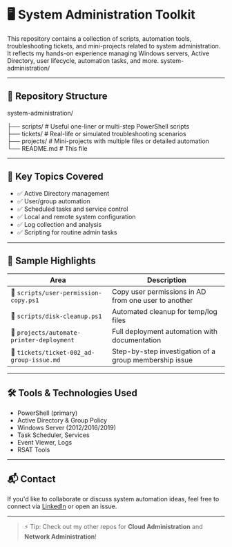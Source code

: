 # 🖥️ System Administration Toolkit

This repository contains a collection of scripts, automation tools, troubleshooting tickets, and mini-projects related to system administration.  
It reflects my hands-on experience managing Windows servers, Active Directory, user lifecycle, automation tasks, and more.
system-administration/

---

## 📁 Repository Structure

system-administration/
  
 ├── scripts/ # Useful one-liner or multi-step PowerShell scripts  
 ├── tickets/ # Real-life or simulated troubleshooting scenarios  
 ├── projects/ # Mini-projects with multiple files or detailed automation  
 └── README.md # This file  

---

## 🔧 Key Topics Covered

- ✅ Active Directory management  
- ✅ User/group automation  
- ✅ Scheduled tasks and service control  
- ✅ Local and remote system configuration  
- ✅ Log collection and analysis  
- ✅ Scripting for routine admin tasks

---

## 📌 Sample Highlights

| Area         | Description                                     |
|--------------|-------------------------------------------------|
| 🧾 `scripts/user-permission-copy.ps1` | Copy user permissions in AD from one user to another |
| 🧾 `scripts/disk-cleanup.ps1`         | Automated cleanup for temp/log files                 |
| 📂 `projects/automate-printer-deployment` | Full deployment automation with documentation     |
| 📄 `tickets/ticket-002_ad-group-issue.md` | Step-by-step investigation of a group membership issue |

---

## 🛠️ Tools & Technologies Used

- PowerShell (primary)
- Active Directory & Group Policy
- Windows Server (2012/2016/2019)
- Task Scheduler, Services
- Event Viewer, Logs
- RSAT Tools

---

## 📬 Contact

If you'd like to collaborate or discuss system automation ideas, feel free to connect via [LinkedIn](https://www.linkedin.com/) or open an issue.

---

> ⚡ Tip: Check out my other repos for **Cloud Administration** and **Network Administration**!

